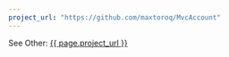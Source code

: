 ```yaml
---
project_url: "https://github.com/maxtoroq/MvcAccount"
---
```

See Other: <a href="{{ page.project_url }}">{{ page.project_url }}</a>

<script>
window.location.replace('{{ page.project_url }}');
</script>
